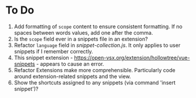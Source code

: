 # To Do

1. Add formatting of `scope` content to ensure consistent formatting. If no spaces between words values, add one after the comma.
1. Is the `scope` field ever in a snippets file in an extension?
1. Refactor `language` field in *snippet-collection.js*. It only applies to user snippets if I remember correctly.
1. This snippet extension - https://open-vsx.org/extension/hollowtree/vue-snippets - appears to cause an error.
1. Refactor Extensions make more comprehensible. Particularly code around extension-related snippets and the view.
1. Show the shortcuts assigned to any snippets (via command 'insert snippet')?
